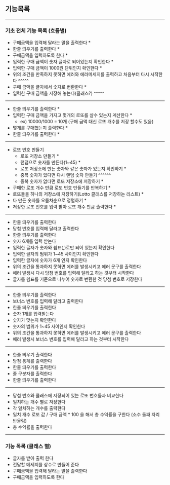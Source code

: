 ## 기능목록

------------------

### 기초 전체 기능 목록 (흐름별)

- 구매금액을 입력해 달라는 말을 출력한다 *
- 한줄 띄우기를 출력한다 *
- 구매금액을 입력하도록 한다 *
- 입력한 구매 금액이 숫자 글자로 되어있는지 확인한다 *
- 입력한 구매 금액이 1000원 단위인지 확인한다 *
- 위의 조건을 만족하지 못하면 에러와 에러메세지를 출력하고 처음부터 다시 시작한다 ^^^^^
- 구매 금액을 글자에서 숫자로 변환한다 *
- 입력한 구매 금액을 저장해 놓는다(클래스?) ^^^^^

------------------

- 한줄 띄우기를 출력한다 *
- 입력한 구매 금액을 가지고 몇개의 로또를 살수 있는지 계산한다 *
    - ex) 10000/1000 = 10개 (구매 금액 대신 로또 개수를 저장 할수도 있음)
- 몇개를 구매했는지 출력한다 *
- 한줄 띄우기를 출력한다 *

--------------------

- 로또 번호 만들기
    - 로또 저장소 만들기 *
    - 랜덤으로 숫자를 만든다(1~45) *
    - 로또 저장소에 만든 숫자와 같은 숫자가 있는지 확인하기 *
    - 중복 숫자가 있다면 다시 랜덤 숫자 만들기 ^^^^^^
    - 중복 숫자가 없다면 로또 저장소에 저장하기 *
- 구매한 로또 개수 만큼 로또 번호 만들기를 반복하기 *
- 로또들을 하나의 저장소에 저장하기(Lotto 클래스를 저장하는 리스트) *
- 다 만든 숫자를 오름차순으로 정렬하기 *
- 저장한 로또 번호를 입력 받아 로또 개수 만큼 출력한다 *

--------------------

- 한줄 띄우기를 출력한다
- 당첨 번호를 입력해 달라고 출력한다
- 한줄 띄우기를 출력한다
- 숫자 6개를 입력 받는다
- 입력한 글자가 숫자와 쉼표(,)로만 되어 있는지 확인한다
- 입력한 글자의 범위가 1~45 사이인지 확인한다
- 입력한 글자에 숫자가 6개 인지 확인한다
- 위의 조건을 통과하지 못하면 에러를 발생시키고 에러 문구를 출력한다
- 에러 발생시 다시 당첨 번호를 입력해 달라고 하는 것부터 시작한다
- 글자를 쉼표를 기준으로 나누어 숫자로 변환한 것 당첨 번호로 저장한다

--------------------

- 한줄 띄우기를 출력한다
- 보너스 번호를 입력해 달라고 출력한다
- 한줄 띄우기를 출력한다
- 숫자 1개를 입력받는다
- 숫자가 맞는지 확인한다
- 숫자의 범위가 1~45 사이인지 확인한다
- 위의 조건을 통과하지 못하면 에러를 발생시키고 에러 문구를 출력한다
- 에러 발생시 보너스 번호를 입력해 달라고 하는 것부터 시작한다

--------------------

- 한줄 띄우기 출력한다
- 당첨 통계를 출력한다
- 한줄 띄우기를 출력한다
- 줄 구분자를 출력한다
- 한줄 띄우기를 출력한다

--------------------

- 당첨 번호와 클래스에 저장되어 있는 로또 번호들과 비교한다
- 일치하는 개수 별로 저장한다
- 각 일치하는 개수를 출력한다
- 일치 개수 로또 값 / 구매 금액 * 100 을 해서 총 수익률을 구한다 (소수 둘째 자리 반올림)
- 총 수익률을 출력한다

--------------------

### 기능 목록 (클래스 별)

- 글자를 받아 출력 한다
- 전달할 메세지를 상수로 만들어 준다
- 구매금액을 입력해 달라는 말을 출력한다
- 구매금액을 입력하도록 한다